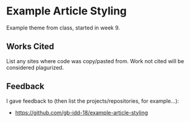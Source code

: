 # Example Article Styling
Example theme from class, started in week 9.

## Works Cited
List any sites where code was copy/pasted from. Work not cited will be considered plagurized.

## Feedback
I gave feedback to (then list the projects/repositories, for example...):
- https://github.com/gb-idd-18/example-article-styling


